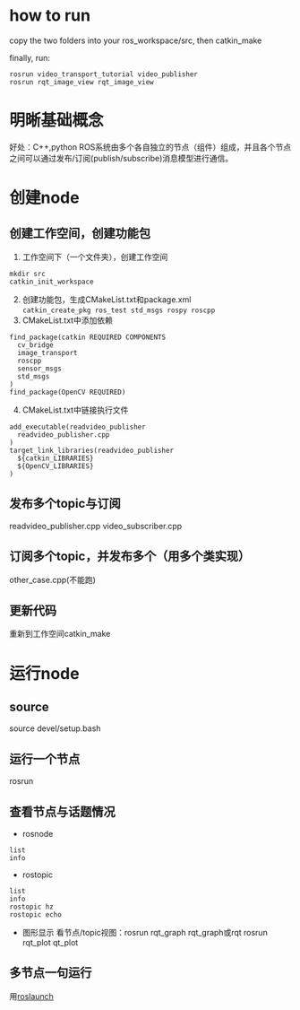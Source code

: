 # how to run

copy the two folders into your ros_workspace/src, then catkin_make

finally, run:

```
rosrun video_transport_tutorial video_publisher
rosrun rqt_image_view rqt_image_view
```



# 明晰基础概念

好处：C++,python
ROS系统由多个各自独立的节点（组件）组成，并且各个节点之间可以通过发布/订阅(publish/subscribe)消息模型进行通信。
# 创建node
## 创建工作空间，创建功能包
1. 工作空间下（一个文件夹），创建工作空间   
```
mkdir src
catkin_init_workspace
```
2. 创建功能包，生成CMakeList.txt和package.xml  
`catkin_create_pkg ros_test std_msgs rospy roscpp`
3. CMakeList.txt中添加依赖
```
find_package(catkin REQUIRED COMPONENTS
  cv_bridge
  image_transport
  roscpp
  sensor_msgs
  std_msgs
)
find_package(OpenCV REQUIRED)
```
4. CMakeList.txt中链接执行文件
```
add_executable(readvideo_publisher
  readvideo_publisher.cpp
)
target_link_libraries(readvideo_publisher
  ${catkin_LIBRARIES}
  ${OpenCV_LIBRARIES}
)
```
## 发布多个topic与订阅
readvideo_publisher.cpp
video_subscriber.cpp
## 订阅多个topic，并发布多个（用多个类实现）
other_case.cpp(不能跑)
## 更新代码
重新到工作空间catkin_make
# 运行node
## source
source devel/setup.bash
## 运行一个节点
rosrun 
## 查看节点与话题情况
* rosnode
```
list
info
```
* rostopic
```
list
info
rostopic hz
rostopic echo
```
* 图形显示
看节点/topic视图：rosrun rqt_graph rqt_graph或rqt
rosrun rqt_plot qt_plot

## 多节点一句运行
用[roslaunch](https://blog.csdn.net/weixin_41995979/article/details/81784987)
